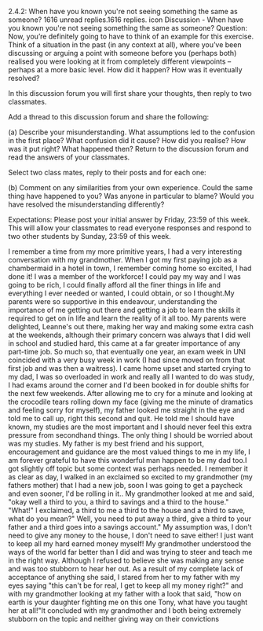 2.4.2: When have you known you're not seeing something the same as someone?
1616 unread replies.1616 replies.
icon Discussion - When have you known you're not seeing something the same as someone?
Question:
Now, you’re definitely going to have to think of an example for this exercise. Think of a situation in the past (in any context at all), where you’ve been discussing or arguing a point with someone before you (perhaps both) realised you were looking at it from completely different viewpoints – perhaps at a more basic level. How did it happen? How was it eventually resolved?

In this discussion forum you will first share your thoughts, then reply to two classmates.

Add a thread to this discussion forum and share the following:

(a) Describe your misunderstanding. What assumptions led to the confusion in the first place? What confusion did it cause? How did you realise? How was it put right? What happened then? Return to the discussion forum and read the answers of your classmates.

Select two class mates, reply to their posts and for each one:

(b) Comment on any similarities from your own experience. Could the same thing have happened to you? Was anyone in particular to blame? Would you have resolved the misunderstanding differently?  

Expectations:
Please post your initial answer by Friday, 23:59 of this week. This will allow your classmates to read everyone responses and respond to two other students by Sunday, 23:59 of this week.

I remember a time from my more primitive years, I had a very interesting conversation with my grandmother. When I got my first paying job as a chambermaid in a hotel in town, I remember coming home so excited, I had done it! I was a member of the workforce! I could pay my way and I was going to be rich, I could finally afford all the finer things in life and everything I ever needed or wanted, I could obtain, or so I thought.My parents were so supportive in this endeavour, understanding the importance of me getting out there and getting a job to learn the skills it required to get on in life and learn the reality of it all too. My parents were delighted, Leanne's out there, making her way and making some extra cash at the weekends, although their primary concern was always that I did well in school and studied hard, this came at a far greater importance of any part-time job. So much so, that eventually one year, an exam week in UNI coincided with a very busy week in work (I had since moved on from that first job and was then a waitress). I came home upset and started crying to my dad, I was so overloaded in work and really all I wanted to do was study, I had exams around the corner and I'd been booked in for double shifts for the next few weekends. After allowing me to cry for a minute and looking at the crocodile tears rolling down my face (giving me the minute of dramatics and feeling sorry for myself), my father looked me straight in the eye and told me to call up, right this second and quit. He told me I should have known, my studies are the most important and I should never feel this extra pressure from secondhand things. The only thing I should be worried about was my studies. My father is my best friend and his support, encouragement and guidance are the most valued things to me in my life, I am forever grateful to have this wonderful man happen to be my dad too.I got slightly off topic but some context was perhaps needed. I remember it as clear as day, I walked in an exclaimed so excited to my grandmother (my fathers mother) that I had a new job, soon I was going to get a paycheck and even sooner, I'd be rolling in it.. My grandmother looked at me and said, "okay well a third to you, a third to savings and a third to the house." "What!" I exclaimed, a third to me a third to the house and a third to save, what do you mean?" Well, you need to put away a third, give a third to your father and a third goes into a savings account." My assumption was, I don't need to give any money to the house, I don't need to save either! I just want to keep all my hard earned money myself! My grandmother understood the ways of the world far better than I did and was trying to steer and teach me in the right way. Although I refused to believe she was making any sense and was too stubborn to hear her out. As a result of my complete lack of acceptance of anything she said, I stared from her to my father with my eyes saying "this can't be for real, I get to keep all my money right?" and with my grandmother looking at my father with a look that said, "how on earth is your daughter fighting me on this one Tony, what have you taught her at all!"It concluded with my grandmother and I both being extremely stubborn on the topic and neither giving way on their convictions 